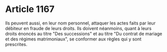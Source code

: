 # Article 1167

Ils peuvent aussi, en leur nom personnel, attaquer les actes faits par leur débiteur en fraude de leurs droits.   Ils doivent néanmoins, quant à leurs droits énoncés au titre "Des successions" et au titre "Du contrat de mariage et des régimes matrimoniaux", se conformer aux règles qui y sont prescrites.